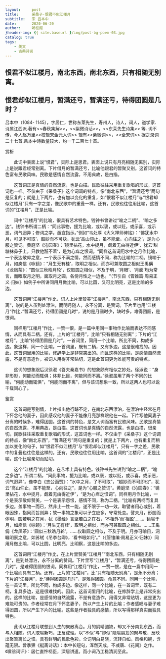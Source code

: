 ```yaml
---
layout:     post
title:      采桑子·恨君不似江楼月
subtitle:   宋 吕本中
date:       2020-06-20
author:     听松阁
}header-img: {{ site.baseurl }/img/post-bg-poem-03.jpg
catalog: true
tags:
    - 美文
    - 古典诗词
---
```


## 恨君不似江楼月，南北东西，南北东西，只有相随无别离。
## 恨君却似江楼月，暂满还亏，暂满还亏，待得团圆是几时？



吕本中（1084- 1145），字居仁，世称东莱先生，寿州人，诗人，词人，道学家. 诗属江西派.著有<<春秋集解>>，<<紫微诗话>>，<<东莱先生诗集>> 等. 词不传，今人赵万里<<校辑宋金元人词>> 辑有<<紫微词>>，<<全宋词>> 据之录词二十七首.吕本中诗数量较大，约一千二百七十首。



赏析

　　此词中表面上说“恨君”，实际上是思君。表面上说只有月亮相随无离别，实际上是说跟君经常别离。下片借月的暂满还亏，比喻他跟君的暂聚又别。这首词的特色富有民歌风味。民歌是感情自然流露，不用典故，是白描。

　　这首词正是真情的自然流露，也是白描。民歌往往采用重复歌唱的形式，这首词也一样。不仅由于《采桑子》这个词调的特点，像“南北东西”，“暂满还亏”两句是反复的；就是上下两片，也有加以变化的重复，如“恨君不似江楼月”与“恨君却似江楼月”只有一字之差，像民歌中的重叠一样。还有，民歌也往往用比喻，这首词的“江楼月”，正是比喻。

　　词中“江楼月”的比喻，很具有艺术特色。钱钟书曾讲过“喻之二柄”、“喻之多边”。钱钟书所谓二柄：“同此事物，援为比喻，或以褒，或以贬，或示喜，或示恶，词气迥异；修词之学，亟宜指示。”例如“韦处厚《大义禅师碑铭》：”佛犹水中月，可见不可取‘，超妙而不可炔，犹云’高山仰止，虽不能至，心向往之‘，是为心服之赞词。黄庭坚《沁园春》：’镜里拈花，水中捉月，觑着无由得近伊‘，犹云’甜糖抹鼻子上，只教他舐不着‘，是为心痒之恨词。“同样这首词用水中之月作比喻，一个表达敬仰之意，一个表示不满之情，然而感情不同，称为比喻的二柄。镜喻于月，如庾信《咏镜》：“月生无有桂‘，取明之相似，而亦可兼取圆之相似王禹偁《龙凤茶》：”圆似三秋皓月轮’，仅取圆之相似，不及于明，‘月眼’、‘月面’均为常言，而眼取月之明，面取月之圆，各傍月性之一边也。“（节引自《管锥篇·周易正义·归妹》如例子中所讲同用月做比喻，可以比圆，又可比明亮，这是比喻的多边。

　　这首词用“江楼月”作比，词人上片里赞美“江楼月”，南北东西，只有相随无别离“，说的是人虽到处漂泊，而明月随人，永不分离，是赞词。下片里也用”江楼月“作比，”暂满还亏，待得团圆是几时“，说的是月圆时少，缺时多，难得团圆，是恨词。

　　同样用“江楼月”作比，一赞一恨，是一篇中用同一事物作比喻而表达不同感情，从而具有二柄。还有，上片的“江楼月”，比喻“只有相随无别离”；下片的“江楼月”，比喻“待得团圆是几时”。一首词里，同用一个比喻，所比不同，构成多边。象这样，同一个比喻，一首词里，既有二柄，又有多边，这是很难找的。因此，这首词里用的比喻，修辞学上是非常突出的。而且这样的比喻，是感情自然流露，不是有意造作，被词人用得非常贴切，这是此首词更为难能可贵的特点。

　　这词的想象跟后汉徐淑《答夫秦嘉书》的想象颇有相似之妙处。徐淑说：“身非形影，何能动而辄俱；体非比目，何能同而不离。”徐淑虽用了两个不同的比喻，“何能动而辄俱”，“何能同而不离”，但与该词想象一致，所以这两人也可以说千载同心了。





鉴赏

　　这首词是写别情，上片指出他行踪不定，在南北东西漂泊，在漂泊中经常在月下怀念他的妻子，因此感叹他的妻子不能像月亮那样跟他在一起。下片写他同妻子分离的时候多，难得团圆。这首词的特色，是文人词而富有民歌风味。民歌是真情的自然流露，不用典故，是白描。这首词也是真情的自然流露，也是白描，很亲切。民歌往往采取重复歌唱的形式，这首词也一样。不仅由于《采桑子》这个词调的特点，像“南北东西”，“暂满还亏”两句是重复的；就是上下两片，也有重复而稍加以变化的句子，如“恨君不似江楼月”与“恨君却似江楼月”，只有一字之差，民歌中的复叠也往往是这样的。还有，民歌也往往用比喻，这首词的“江楼月”，正是比喻，这个比喻亲切而贴切。

　　这个“江楼月”的比喻，在艺术上具有特色。钱钟书先生讲到“喻之二柄”，“喻之多边”。所谓二柄，“同此事物，援为比喻，或以褒，或以贬，或示喜，或示恶，词气迥异”。像李白《志公画赞》：“水中之月，了不可取”，“超妙而不可即也”，犹云“高山仰止，虽不能至，心向往之”，是为“心服之赞词”。黄庭坚《沁园春》：“镜里拈花，水中捉月，觑着无由得近伊”，“是为心痒之恨词”。同样用月作比喻，一个是表示敬仰赞美，一个是表示怨恨，感情不同，称为二柄。“比喻有两柄而复具多边。盖事物一而已，然非止一性一能，遂不限于一功一效。取譬者用心或别，着眼因殊，指同而旨则异；故一事物之象可以孑立应多，守常处变。譬夫月，形圆而体明，圆若明之在月，犹《墨经》言坚若白之在石，‘不相外’而‘相盈’……。镜喻于月，如庾信《咏镜》：‘月生无有桂’，取明之相似，而亦可兼取圆之相似。……王禹偁《龙凤茶》：‘圆似三秋皓月轮’，……仅取圆之相似，不及于明。月亦可喻目，洞瞩明察之意，如苏轼《吊李台卿》，‘看书眼如月’。”（《管锥编·周易正义·归妹》）同用月做比喻，可以比圆，比明亮，比明察，这是比喻的多边。

　　这首词用“江楼月”作比，在上片里赞美“江楼月”“南北东西，只有相随无别离”，是到处漂泊，永不分离的赞词。下片里写“江楼月”，“暂满还亏，待得团圆是几时”，是难得团圆的恨词。同样用“江楼月”作比，一赞一恨，是在一篇中用同一个比喻而具有二柄。还有，上片的“江楼月”，比“只有相随无别离”，是永不分离；下片的“江楼月”，比“待得团圆是几时”，是难得团圆。命意不同。同用一个比喻，在一首词里，所比不同，构成多边。像这样，同一个比喻，在一首词里，既有二柄，复具多边，这是很难找的。因此，这首词里用的比喻，在修辞学上是非常突出的。这样的比喻，是感情的自然流露，不是有意造作，用得又非常贴切，这是更为难能可贵的。作者经常在月下怀念妻子，所以产生上片的比喻；作者感叹与妻子难得团圆，所以产生下片的比喻。这些是作者独具的感情，所以写得那样真实而独具特色。

　　此词从江楼月联想到人生的聚散离合。月的阴晴圆缺，却又不分南北东西，而与人相随。词人取喻新巧，正反成理。以“不似”与“却似”隐喻朋友的聚与散，反映出聚暂离长之恨。具有鲜明的民歌色彩。全词明白易晓，流转自如。风格和婉，含蕴无限。曾季狸《艇斋诗话》：本中长短句，浑然天成，不减唐、《花间》之作。《啸翁词评》：居仁直忤柄臣，深居讲道。而小词乃工稳清润至此。
